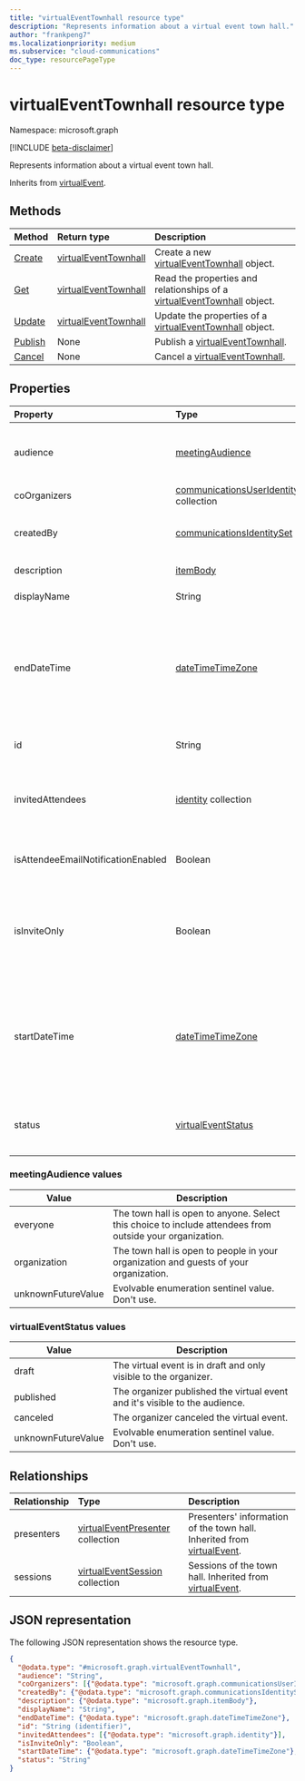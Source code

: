 ```yaml
---
title: "virtualEventTownhall resource type"
description: "Represents information about a virtual event town hall."
author: "frankpeng7"
ms.localizationpriority: medium
ms.subservice: "cloud-communications"
doc_type: resourcePageType
---
```


# virtualEventTownhall resource type

Namespace: microsoft.graph

[!INCLUDE [beta-disclaimer](../../includes/beta-disclaimer.md)]

Represents information about a virtual event town hall.

Inherits from [virtualEvent](../resources/virtualevent.md).

## Methods

|Method|Return type|Description|
|:---|:---|:---|
| [Create](../api/virtualeventsroot-post-townhalls.md) | [virtualEventTownhall](../resources/virtualeventtownhall.md) | Create a new [virtualEventTownhall](../resources/virtualeventtownhall.md) object. |
| [Get](../api/virtualeventtownhall-get.md) | [virtualEventTownhall](../resources/virtualeventtownhall.md) | Read the properties and relationships of a [virtualEventTownhall](../resources/virtualeventtownhall.md) object. |
| [Update](../api/virtualeventtownhall-update.md) | [virtualEventTownhall](../resources/virtualeventtownhall.md) | Update the properties of a [virtualEventTownhall](../resources/virtualeventtownhall.md) object. |
| [Publish](../api/virtualeventtownhall-publish.md) | None | Publish a [virtualEventTownhall](../resources/virtualeventtownhall.md).|
| [Cancel](../api/virtualeventtownhall-cancel.md) | None | Cancel a [virtualEventTownhall](../resources/virtualeventtownhall.md).|

## Properties

|Property|Type|Description|
|:---|:---|:---|
| audience | [meetingAudience](#meetingaudience-values) | The audience to whom the town hall is visible. Possible values are: `everyone`, `organization`, `unknownFutureValue`.  |
| coOrganizers  | [communicationsUserIdentity](communicationsuseridentity.md) collection | Identity information of the coorganizers of the town hall. |
| createdBy | [communicationsIdentitySet](communicationsidentityset.md) | Identity information of the creator of the town hall. Inherited from [virtualEvent](../resources/virtualevent.md). Read-only. |
| description | [itemBody](../resources/itembody.md) | Description of the town hall. Inherited from [virtualEvent](../resources/virtualevent.md). |
| displayName | String | Display name of the town hall. Inherited from [virtualEvent](../resources/virtualevent.md). |
| endDateTime | [dateTimeTimeZone](../resources/datetimetimezone.md) | Date and time when the town hall ends. The **timeZone** property _can_ be set to any of the time zones currently supported by Windows. For details on how to get all available time zones using PowerShell, see [Get-TimeZone](/powershell/module/microsoft.powershell.management/get-timezone#example-3-get-all-available-time-zones). Inherited from [virtualEvent](../resources/virtualevent.md). |
| id | String | Unique identifier of the town hall. Inherited from [entity](../resources/entity.md). Read-only. |
| invitedAttendees | [identity](../resources/identity.md) collection | The attendees invited to the town hall. The supported identities are: [communicationsUserIdentity](../resources/communicationsuseridentity.md) and [communicationsGuestIdentity](../resources/communicationsguestidentity.md). |
| isAttendeeEmailNotificationEnabled | Boolean | [PLACEHOLDER DESCRIPTION i.e. Disable attendee email notification for a virtual event.] |
| isInviteOnly | Boolean | Indicates whether the town hall is only open to invited people and groups within your organization. The **isInviteOnly** property can only be `true` if the value of the **audience** property is set to `organization`. |
| startDateTime | [dateTimeTimeZone](../resources/datetimetimezone.md) | Date and time when the town hall starts. The **timeZone** property _can_ be set to any of the time zones currently supported by Windows. For details on how to get all available time zones using PowerShell, see [Get-TimeZone](/powershell/module/microsoft.powershell.management/get-timezone#example-3-get-all-available-time-zones). Inherited from [virtualEvent](../resources/virtualevent.md). |
| status | [virtualEventStatus](#virtualeventstatus-values) | Status of the town hall. Possible values are: `draft`, `published`, `canceled`, `unknownFutureValue`. Inherited from [virtualEvent](../resources/virtualevent.md). |

### meetingAudience values

| Value | Description |
| ----- | ----------- |
| everyone | The town hall is open to anyone. Select this choice to include attendees from outside your organization. |
| organization | The town hall is open to people in your organization and guests of your organization. |
| unknownFutureValue | Evolvable enumeration sentinel value. Don't use. |

### virtualEventStatus values

| Value | Description |
| ----- | ----------- |
| draft | The virtual event is in draft and only visible to the organizer. |
| published | The organizer published the virtual event and it's visible to the audience. |
| canceled | The organizer canceled the virtual event. |
| unknownFutureValue | Evolvable enumeration sentinel value. Don't use. |

## Relationships

|Relationship|Type|Description|
|:---|:---|:---|
| presenters | [virtualEventPresenter](../resources/virtualeventpresenter.md) collection | Presenters' information of the town hall. Inherited from [virtualEvent](../resources/virtualevent.md).|
| sessions | [virtualEventSession](../resources/virtualeventsession.md)  collection | Sessions of the town hall. Inherited from [virtualEvent](../resources/virtualevent.md). |

## JSON representation

The following JSON representation shows the resource type.

<!-- {
  "blockType": "resource",
  "keyProperty": "id",
  "@odata.type": "microsoft.graph.virtualEventTownhall",
  "baseType": "microsoft.graph.virtualEvent",
  "openType": false
}
-->
``` json
{
  "@odata.type": "#microsoft.graph.virtualEventTownhall",
  "audience": "String",
  "coOrganizers": [{"@odata.type": "microsoft.graph.communicationsUserIdentity"}],
  "createdBy": {"@odata.type": "microsoft.graph.communicationsIdentitySet"},
  "description": {"@odata.type": "microsoft.graph.itemBody"},
  "displayName": "String",
  "endDateTime": {"@odata.type": "microsoft.graph.dateTimeTimeZone"},
  "id": "String (identifier)",
  "invitedAttendees": [{"@odata.type": "microsoft.graph.identity"}],
  "isInviteOnly": "Boolean",
  "startDateTime": {"@odata.type": "microsoft.graph.dateTimeTimeZone"},
  "status": "String"
}
```
